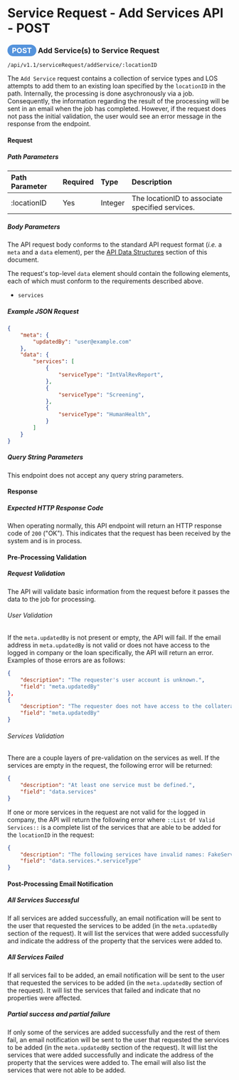 # Service Request - Add Services API - POST

### <span style="background-color: #5493dc; font-weight: bold; color: #ffffff; padding: 3px 10px; border-radius: 14px;">POST</span> **Add Service(s) to Service Request**

```text
/api/v1.1/serviceRequest/addService/:locationID
```

The `Add Service` request contains a collection of service types and LOS attempts to add them to an existing loan specified by the `locationID` in the path. Internally, the processing is done asychronously via a job. Consequently, the information regarding the result of the processing will be sent in an email when the job has completed. However, if the request does not pass the initial validation, the user would see an error message in the response from the endpoint.

#### Request

##### Path Parameters

| Path Parameter | Required | Type | Description |
| :--- | :--- | :--- | :--- |
| :locationID | Yes | Integer | The locationID to associate specified services. |


##### Body Parameters

The API request body conforms to the standard API request
format (_i.e._ a `meta` and a `data` element), per the
[API Data Structures](../request-response-structure.md)
section of this document.

The request's top-level `data` element should contain the
following elements, each of which must conform to the
requirements described above.

* `services`


##### Example JSON Request

``` json
{
	"meta": {
		"updatedBy": "user@example.com"
	},
	"data": {
		"services": [
			{
				"serviceType": "IntValRevReport",
			},
			{
				"serviceType": "Screening",
			},
			{
				"serviceType": "HumanHealth",
			}
		]
	}
}
```

##### Query String Parameters

This endpoint does not accept any query string parameters.

#### Response

##### Expected HTTP Response Code

When operating normally, this API endpoint will return
an HTTP response code of `200` ("OK"). This indicates that the request has been received by the system and is in process.

#### Pre-Processing Validation

##### Request Validation

The API will validate basic information from the request before it passes the data to the job for processing.

###### User Validation

If the `meta.updatedBy` is not present or empty, the API will fail. If the email address in `meta.updatedBy` is not valid or does not have access to the logged in company or the loan specifically, the API will return an error. Examples of those errors are as follows:

``` json
{
    "description": "The requester's user account is unknown.",
    "field": "meta.updatedBy"
},
{
    "description": "The requester does not have access to the collateral you want to patch.",
    "field": "meta.updatedBy"
}
```

###### Services Validation

There are a couple layers of pre-validation on the services as well. If the services are empty in the request, the following error will be returned:

``` json
{
    "description": "At least one service must be defined.",
    "field": "data.services"
}
```

If one or more services in the request are not valid for the logged in company, the API will return the following error where `::List Of Valid Services::` is a complete list of the services that are able to be added for the `locationID` in the request:

``` json
{
    "description": "The following services have invalid names: FakeServiceName. They must be a value in the enumeration: [::List Of Valid Services::]",
    "field": "data.services.*.serviceType"
}
```

#### Post-Processing Email Notification

##### All Services Successful

If all services are added successfully, an email notification will be sent to the user that requested the services to be added (in the `meta.updatedBy` section of the request). It will list the services that were added successfully and indicate the address of the property that the services were added to.

##### All Services Failed

If all services fail to be added, an email notification will be sent to the user that requested the services to be added (in the `meta.updatedBy` section of the request). It will list the services that failed and indicate that no properties were affected.

##### Partial success and partial failure

If only some of the services are added successfully and the rest of them fail, an email notification will be sent to the user that requested the services to be added (in the `meta.updatedBy` section of the request). It will list the services that were added successfully and indicate the address of the property that the services were added to. The email will also list the services that were not able to be added.
